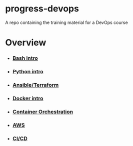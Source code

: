 # progress-devops
A repo containing the training material for a DevOps course

# Overview


- ### [Bash intro](Lectures/Bash-Intro/README.md)


- ### [Python intro](Lectures/Python-intro/README.md)


- ### [Ansible/Terraform](Lectures/Ansible-Terraform/README.md)


- ### [Docker intro](Lectures/Docker-Intro/README.md)


- ### [Container Orchestration](Lectures/Container-Orchestration/README.md)


- ### [AWS](Lectures/AWS/README.md)


- ### [CI/CD](Lectures/CI-CD/README.md)